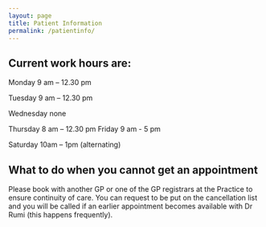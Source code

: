 ```yaml
---
layout: page
title: Patient Information
permalink: /patientinfo/
---
```



## Current work hours are:

Monday 9 am  – 12.30 pm

Tuesday 9 am – 12.30 pm

Wednesday none

Thursday 8 am  – 12.30 pm
Friday 9 am - 5 pm

Saturday 10am – 1pm (alternating)


## What to do when you cannot get an appointment
Please book with another GP or one of the GP registrars at the Practice to ensure continuity of care.  You can request to be put on the cancellation list and you will be called if an earlier appointment becomes available with Dr Rumi (this happens frequently).

[jekyll-organization]: https://github.com/jekyll